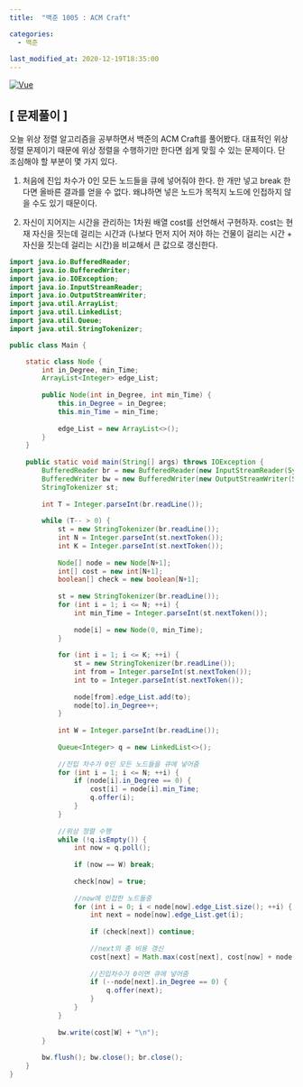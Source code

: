 ```yaml
---
title:  "백준 1005 : ACM Craft"

categories:
  - 백준
  
last_modified_at: 2020-12-19T18:35:00
---
```


[![Vue](https://user-images.githubusercontent.com/53072057/102684840-56a4ea80-421f-11eb-9316-eab2ca3d6926.JPG)](https://www.acmicpc.net/problem/1005)  

<h2>[ 문제풀이 ]</h2>  
오늘 위상 정렬 알고리즘을 공부하면서 백준의 ACM Craft를 풀어봤다. 대표적인 위상 정렬 문제이기 때문에 위상 정렬을 수행하기만 한다면 쉽게 맞힐 수 있는 문제이다. 단 조심해야 할 부분이 몇 가지 있다.  

1. 처음에 진입 차수가 0인 모든 노드들을 큐에 넣어줘야 한다. 한 개만 넣고 break 한다면 올바른 결과를 얻을 수 없다. 왜냐하면 넣은 노드가 목적지 노드에 인접하지 않을 수도 있기 때문이다.  

2. 자신이 지어지는 시간을 관리하는 1차원 배열 cost를 선언해서 구현하자. cost는 현재 자신을 짓는데 걸리는 시간과 (나보다 먼저 지어 저야 하는 건물이 걸리는 시간 + 자신을 짓는데 걸리는 시간)을 비교해서 큰 값으로 갱신한다.  

```java
import java.io.BufferedReader;
import java.io.BufferedWriter;
import java.io.IOException;
import java.io.InputStreamReader;
import java.io.OutputStreamWriter;
import java.util.ArrayList;
import java.util.LinkedList;
import java.util.Queue;
import java.util.StringTokenizer;

public class Main {

	static class Node {
		int in_Degree, min_Time;
		ArrayList<Integer> edge_List;
		
		public Node(int in_Degree, int min_Time) {
			this.in_Degree = in_Degree;
			this.min_Time = min_Time;
			
			edge_List = new ArrayList<>();
		}
	}
	
	public static void main(String[] args) throws IOException {
		BufferedReader br = new BufferedReader(new InputStreamReader(System.in));
		BufferedWriter bw = new BufferedWriter(new OutputStreamWriter(System.out));
		StringTokenizer st;
		
		int T = Integer.parseInt(br.readLine());
		
		while (T-- > 0) {
			st = new StringTokenizer(br.readLine());
			int N = Integer.parseInt(st.nextToken());
			int K = Integer.parseInt(st.nextToken());
			
			Node[] node = new Node[N+1];
			int[] cost = new int[N+1];
			boolean[] check = new boolean[N+1];
			
			st = new StringTokenizer(br.readLine());
			for (int i = 1; i <= N; ++i) {
				int min_Time = Integer.parseInt(st.nextToken());
				
				node[i] = new Node(0, min_Time);
			}
			
			for (int i = 1; i <= K; ++i) {
				st = new StringTokenizer(br.readLine());
				int from = Integer.parseInt(st.nextToken());
				int to = Integer.parseInt(st.nextToken());
				
				node[from].edge_List.add(to);
				node[to].in_Degree++;
			}
			
			int W = Integer.parseInt(br.readLine());
			
			Queue<Integer> q = new LinkedList<>();
			
			//진입 차수가 0인 모든 노드들을 큐에 넣어줌
			for (int i = 1; i <= N; ++i) {
				if (node[i].in_Degree == 0) {
					cost[i] = node[i].min_Time;
					q.offer(i);
				}
			}
			
			//위상 정렬 수행
			while (!q.isEmpty()) {
				int now = q.poll();
				
				if (now == W) break;
				
				check[now] = true;
				
				//now에 인접한 노드들중
				for (int i = 0; i < node[now].edge_List.size(); ++i) {
					int next = node[now].edge_List.get(i);
					
					if (check[next]) continue;
					
					//next의 총 비용 갱신
					cost[next] = Math.max(cost[next], cost[now] + node[next].min_Time);
					
					//진입차수가 0이면 큐에 넣어줌
					if (--node[next].in_Degree == 0) {
						q.offer(next);
					}
				}
			}
			
			bw.write(cost[W] + "\n");
		}
		
		bw.flush(); bw.close(); br.close();
	}
}
```
